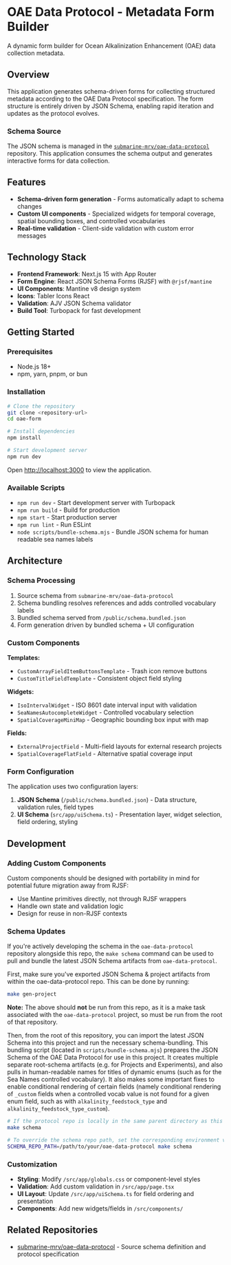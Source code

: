 # OAE Data Protocol - Metadata Form Builder

A dynamic form builder for Ocean Alkalinization Enhancement (OAE) data collection metadata.

## Overview

This application generates schema-driven forms for collecting structured metadata according to the OAE Data Protocol specification. The form structure is entirely driven by JSON Schema, enabling rapid iteration and updates as the protocol evolves.

### Schema Source

The JSON schema is managed in the [`submarine-mrv/oae-data-protocol`](https://github.com/submarine-mrv/oae-data-protocol) repository. This application consumes the schema output and generates interactive forms for data collection.

## Features

- **Schema-driven form generation** - Forms automatically adapt to schema changes
- **Custom UI components** - Specialized widgets for temporal coverage, spatial bounding boxes, and controlled vocabularies
- **Real-time validation** - Client-side validation with custom error messages

## Technology Stack

- **Frontend Framework**: Next.js 15 with App Router
- **Form Engine**: React JSON Schema Forms (RJSF) with `@rjsf/mantine`
- **UI Components**: Mantine v8 design system
- **Icons**: Tabler Icons React
- **Validation**: AJV JSON Schema validator
- **Build Tool**: Turbopack for fast development

## Getting Started

### Prerequisites

- Node.js 18+
- npm, yarn, pnpm, or bun

### Installation

```bash
# Clone the repository
git clone <repository-url>
cd oae-form

# Install dependencies
npm install

# Start development server
npm run dev
```

Open [http://localhost:3000](http://localhost:3000) to view the application.

### Available Scripts

- `npm run dev` - Start development server with Turbopack
- `npm run build` - Build for production
- `npm start` - Start production server
- `npm run lint` - Run ESLint
- `node scripts/bundle-schema.mjs` - Bundle JSON schema for human readable sea names labels

## Architecture

### Schema Processing

1. Source schema from `submarine-mrv/oae-data-protocol`
2. Schema bundling resolves references and adds controlled vocabulary labels
3. Bundled schema served from `/public/schema.bundled.json`
4. Form generation driven by bundled schema + UI configuration

### Custom Components

**Templates:**

- `CustomArrayFieldItemButtonsTemplate` - Trash icon remove buttons
- `CustomTitleFieldTemplate` - Consistent object field styling

**Widgets:**

- `IsoIntervalWidget` - ISO 8601 date interval input with validation
- `SeaNamesAutocompleteWidget` - Controlled vocabulary selection
- `SpatialCoverageMiniMap` - Geographic bounding box input with map

**Fields:**

- `ExternalProjectField` - Multi-field layouts for external research projects
- `SpatialCoverageFlatField` - Alternative spatial coverage input

### Form Configuration

The application uses two configuration layers:

1. **JSON Schema** (`/public/schema.bundled.json`) - Data structure, validation rules, field types
2. **UI Schema** (`src/app/uiSchema.ts`) - Presentation layer, widget selection, field ordering, styling

## Development

### Adding Custom Components

Custom components should be designed with portability in mind for potential future migration away from RJSF:

- Use Mantine primitives directly, not through RJSF wrappers
- Handle own state and validation logic
- Design for reuse in non-RJSF contexts

### Schema Updates

If you're actively developing the schema in the `oae-data-protocol` repository alongside this repo, the `make schema`
command can be used to pull and bundle the latest JSON Schema artifacts from `oae-data-protocol`.

First, make sure you've exported JSON Schema & project artifacts from within the oae-data-protocol repo. This can be
done by running:

```bash
make gen-project
```
**Note:** The above should __not__ be run from this repo, as it is a make task associated with the `oae-data-protocol`
project, so must be run from the root of that repository.

Then, from the root of this repository, you can import the latest JSON Schema into this project and run the
necessary schema-bundling. This bundling script (located in `scripts/bundle-schema.mjs`) prepares the JSON Schema
of the OAE Data Protocol for use in this project. It creates multiple separate root-schema artifacts (e.g. for 
Projects and Experiments), and also pulls in human-readable names for titles of dynamic enums (such as for the Sea
Names controlled vocabulary). It also makes some important fixes to enable conditional rendering of certain fields
(namely conditional rendering of `_custom` fields when a controlled vocab value is not found for a given enum field,
such as with `alkalinity_feedstock_type` and `alkalinity_feedstock_type_custom`).

```bash
# If the protocol repo is locally in the same parent directory as this repo, (e.g. ../oae-data-protocol)
make schema

# To override the schema repo path, set the corresponding environment variable: 
SCHEMA_REPO_PATH=/path/to/your/oae-data-protocol make schema
```

### Customization

- **Styling**: Modify `/src/app/globals.css` or component-level styles
- **Validation**: Add custom validation in `/src/app/page.tsx`
- **UI Layout**: Update `/src/app/uiSchema.ts` for field ordering and presentation
- **Components**: Add new widgets/fields in `/src/components/`

## Related Repositories

- [submarine-mrv/oae-data-protocol](https://github.com/submarine-mrv/oae-data-protocol) - Source schema definition and protocol specification
